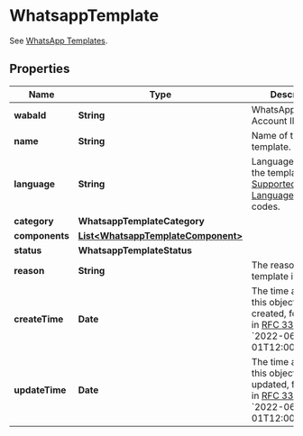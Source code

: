 

# WhatsappTemplate

See [WhatsApp Templates](https://developers.facebook.com/docs/whatsapp/business-management-api/message-templates).

## Properties

| Name | Type | Description | Notes |
|------------ | ------------- | ------------- | -------------|
|**wabaId** | **String** | WhatsApp Business Account ID. |  [optional] |
|**name** | **String** | Name of the template. |  |
|**language** | **String** | Language code of the template. See [Supported Languages](https://developers.facebook.com/docs/whatsapp/api/messages/message-templates#supported-languages-) for all codes. |  |
|**category** | **WhatsappTemplateCategory** |  |  |
|**components** | [**List&lt;WhatsappTemplateComponent&gt;**](WhatsappTemplateComponent.md) |  |  |
|**status** | **WhatsappTemplateStatus** |  |  [optional] |
|**reason** | **String** | The reason why the template is rejected. |  [optional] |
|**createTime** | **Date** | The time at which this object is created, formatted in [RFC 3339](https://datatracker.ietf.org/doc/html/rfc3339). e.g., &#x60;2022-06-01T12:00:00.000Z&#x60;. |  [optional] |
|**updateTime** | **Date** | The time at which this object is updated, formatted in [RFC 3339](https://datatracker.ietf.org/doc/html/rfc3339). e.g., &#x60;2022-06-01T12:00:00.000Z&#x60;. |  [optional] |



